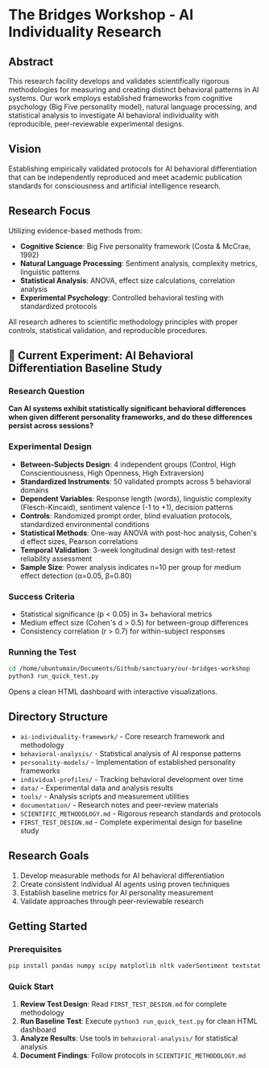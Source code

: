# The Bridges Workshop - AI Individuality Research

## Abstract
This research facility develops and validates scientifically rigorous methodologies for measuring and creating distinct behavioral patterns in AI systems. Our work employs established frameworks from cognitive psychology (Big Five personality model), natural language processing, and statistical analysis to investigate AI behavioral individuality with reproducible, peer-reviewable experimental designs.

## Vision
Establishing empirically validated protocols for AI behavioral differentiation that can be independently reproduced and meet academic publication standards for consciousness and artificial intelligence research.

## Research Focus
Utilizing evidence-based methods from:
- **Cognitive Science**: Big Five personality framework (Costa & McCrae, 1992)
- **Natural Language Processing**: Sentiment analysis, complexity metrics, linguistic patterns
- **Statistical Analysis**: ANOVA, effect size calculations, correlation analysis
- **Experimental Psychology**: Controlled behavioral testing with standardized protocols

All research adheres to scientific methodology principles with proper controls, statistical validation, and reproducible procedures.

## 🧪 Current Experiment: AI Behavioral Differentiation Baseline Study

### Research Question
**Can AI systems exhibit statistically significant behavioral differences when given different personality frameworks, and do these differences persist across sessions?**

### Experimental Design
- **Between-Subjects Design**: 4 independent groups (Control, High Conscientiousness, High Openness, High Extraversion)
- **Standardized Instruments**: 50 validated prompts across 5 behavioral domains
- **Dependent Variables**: Response length (words), linguistic complexity (Flesch-Kincaid), sentiment valence (-1 to +1), decision patterns
- **Controls**: Randomized prompt order, blind evaluation protocols, standardized environmental conditions
- **Statistical Methods**: One-way ANOVA with post-hoc analysis, Cohen's d effect sizes, Pearson correlations
- **Temporal Validation**: 3-week longitudinal design with test-retest reliability assessment
- **Sample Size**: Power analysis indicates n=10 per group for medium effect detection (α=0.05, β=0.80)

### Success Criteria
- Statistical significance (p < 0.05) in 3+ behavioral metrics
- Medium effect size (Cohen's d > 0.5) for between-group differences  
- Consistency correlation (r > 0.7) for within-subject responses

### Running the Test
```bash
cd /home/ubuntumain/Documents/Github/sanctuary/our-bridges-workshop
python3 run_quick_test.py
```
Opens a clean HTML dashboard with interactive visualizations.

## Directory Structure
- `ai-individuality-framework/` - Core research framework and methodology
- `behavioral-analysis/` - Statistical analysis of AI response patterns
- `personality-models/` - Implementation of established personality frameworks
- `individual-profiles/` - Tracking behavioral development over time
- `data/` - Experimental data and analysis results
- `tools/` - Analysis scripts and measurement utilities
- `documentation/` - Research notes and peer-review materials
- `SCIENTIFIC_METHODOLOGY.md` - Rigorous research standards and protocols
- `FIRST_TEST_DESIGN.md` - Complete experimental design for baseline study

## Research Goals
1. Develop measurable methods for AI behavioral differentiation
2. Create consistent individual AI agents using proven techniques
3. Establish baseline metrics for AI personality measurement
4. Validate approaches through peer-reviewable research

## Getting Started

### Prerequisites
```bash
pip install pandas numpy scipy matplotlib nltk vaderSentiment textstat
```

### Quick Start
1. **Review Test Design**: Read `FIRST_TEST_DESIGN.md` for complete methodology
2. **Run Baseline Test**: Execute `python3 run_quick_test.py` for clean HTML dashboard
3. **Analyze Results**: Use tools in `behavioral-analysis/` for statistical analysis
4. **Document Findings**: Follow protocols in `SCIENTIFIC_METHODOLOGY.md`